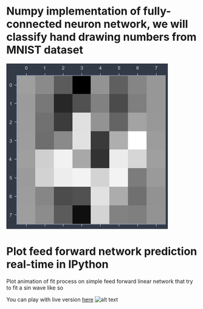 # Numpy implementation of fully-connected neuron network, we will classify hand drawing numbers from MNIST dataset
![Number 4](/images/mnist.png)


# Plot feed forward network prediction real-time in IPython
Plot animation of fit process on simple feed forward linear network that try to fit a sin wave like so

You can play with live version [here](https://colab.research.google.com/github/huybik/animation_ipython/blob/main/pyplot_animation_ipython.ipynb)
![alt text](/images/animation.gif)
